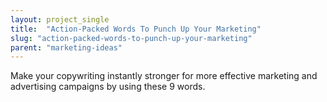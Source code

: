 ```yaml
---
layout: project_single
title:  "Action-Packed Words To Punch Up Your Marketing"
slug: "action-packed-words-to-punch-up-your-marketing"
parent: "marketing-ideas"
---
```

Make your copywriting instantly stronger for more effective marketing and advertising campaigns by using these 9 words.